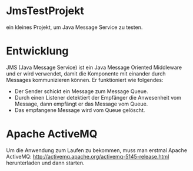 # JmsTestProjekt
ein kleines Projekt, um Java Message Service zu testen.
# Entwicklung
JMS (Java Message Service) ist ein Java Message Oriented Middleware und er wird verwendet, damit die Komponente mit einander durch Messages kommunizieren können. Er funktioniert wie folgendes:
* Der Sender schickt ein Message zum Message Queue.
* Durch einen Listener detektiert der Empfänger die Anwesenheit vom Message, dann empfängt er das Message vom Queue.
* Das empfangene Message wird vom Queue gelöscht.
# Apache ActiveMQ
Um die Anwendung zum Laufen zu bekommen, muss man erstmal  Apache ActiveMQ: http://activemq.apache.org/activemq-5145-release.html herunterladen und dann starten.
